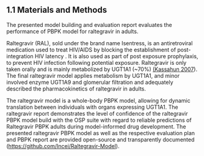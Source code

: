 ## 1.1   Materials and Methods

The presented model building and evaluation report evaluates the performance of PBPK model for raltegravir in adults.

Raltegravir (RAL), sold under the brand name Isentress, is an antiretroviral medication used to treat HIV/AIDS by blocking the establishment of post-integration HIV latency . It is also used as part of post exposure prophylaxis, to prevent HIV infection following potential exposure. Raltegravir is only taken orally and is mainly metabolized by UGT1A1 (~70%) [(Kassahun 2007](../input/references.md)).  The final raltegravir model applies metabolism by UGT1A1, and minor involved enzyme UGT1A9 and glomerular filtration and adequately described the pharmacokinetics of raltegravir in adults.

The raltegravir model is a whole-body PBPK model, allowing for dynamic translation between individuals with organs expressing UGT1A1. The raltegravir report demonstrates the level of confidence of the raltegravir PBPK model build with the OSP suite with regard to reliable predictions of Raltegravir PBPK adults during model-informed drug development. The presented raltegravir PBPK model as well as the respective evaluation plan and PBPK report are provided open-source and transparently documented (https://github.com/Incei/Raltegravir-Model).